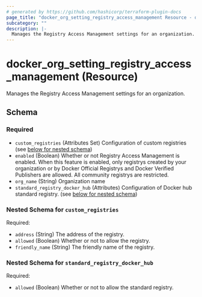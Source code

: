 ```yaml
---
# generated by https://github.com/hashicorp/terraform-plugin-docs
page_title: "docker_org_setting_registry_access_management Resource - docker"
subcategory: ""
description: |-
  Manages the Registry Access Management settings for an organization.
---
```


# docker_org_setting_registry_access_management (Resource)

Manages the Registry Access Management settings for an organization.



<!-- schema generated by tfplugindocs -->
## Schema

### Required

- `custom_registries` (Attributes Set) Configuration of custom registries⁠ (see [below for nested schema](#nestedatt--custom_registries))
- `enabled` (Boolean) Whether or not Registry Access Management is enabled. When this feature is enabled, only registrys created by your organization or by Docker Official Registrys and Docker Verified Publishers are allowed. All community registrys are restricted.
- `org_name` (String) Organization name
- `standard_registry_docker_hub` (Attributes) Configuration of Docker hub standard registry.⁠ (see [below for nested schema](#nestedatt--standard_registry_docker_hub))

<a id="nestedatt--custom_registries"></a>
### Nested Schema for `custom_registries`

Required:

- `address` (String) The address of the registry.
- `allowed` (Boolean) Whether or not to allow the registry.
- `friendly_name` (String) The friendly name of the registry.


<a id="nestedatt--standard_registry_docker_hub"></a>
### Nested Schema for `standard_registry_docker_hub`

Required:

- `allowed` (Boolean) Whether or not to allow the standard registry.
